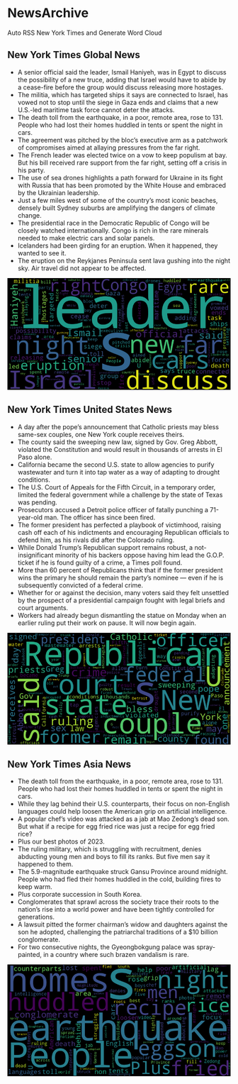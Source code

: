 # NewsArchive
Auto RSS New York Times and Generate Word Cloud

## New York Times Global News
* A senior official said the leader, Ismail Haniyeh, was in Egypt to discuss the possibility of a new truce, adding that Israel would have to abide by a cease-fire before the group would discuss releasing more hostages.
* The militia, which has targeted ships it says are connected to Israel, has vowed not to stop until the siege in Gaza ends and claims that a new U.S.-led maritime task force cannot deter the attacks.
* The death toll from the earthquake, in a poor, remote area, rose to 131. People who had lost their homes huddled in tents or spent the night in cars.
* The agreement was pitched by the bloc’s executive arm as a patchwork of compromises aimed at allaying pressures from the far right.
* The French leader was elected twice on a vow to keep populism at bay. But his bill received rare support from the far right, setting off a crisis in his party.
* The use of sea drones highlights a path forward for Ukraine in its fight with Russia that has been promoted by the White House and embraced by the Ukrainian leadership.
* Just a few miles west of some of the country’s most iconic beaches, densely built Sydney suburbs are amplifying the dangers of climate change.
* The presidential race in the Democratic Republic of Congo will be closely watched internationally. Congo is rich in the rare minerals needed to make electric cars and solar panels.
* Icelanders had been girding for an eruption. When it happened, they wanted to see it.
* The eruption on the Reykjanes Peninsula sent lava gushing into the night sky. Air travel did not appear to be affected.

![Global](./global.png)
## New York Times United States News
* A day after the pope’s announcement that Catholic priests may bless same-sex couples, one New York couple receives theirs.
* The county said the sweeping new law, signed by Gov. Greg Abbott, violated the Constitution and would result in thousands of arrests in El Paso alone.
* California became the second U.S. state to allow agencies to purify wastewater and turn it into tap water as a way of adapting to drought conditions.
* The U.S. Court of Appeals for the Fifth Circuit, in a temporary order, limited the federal government while a challenge by the state of Texas was pending.
* Prosecutors accused a Detroit police officer of fatally punching a 71-year-old man. The officer has since been fired.
* The former president has perfected a playbook of victimhood, raising cash off each of his indictments and encouraging Republican officials to defend him, as his rivals did after the Colorado ruling.
* While Donald Trump’s Republican support remains robust, a not-insignificant minority of his backers oppose having him lead the G.O.P. ticket if he is found guilty of a crime, a Times poll found.
* More than 60 percent of Republicans think that if the former president wins the primary he should remain the party’s nominee — even if he is subsequently convicted of a federal crime.
* Whether for or against the decision, many voters said they felt unsettled by the prospect of a presidential campaign fought with legal briefs and court arguments.
* Workers had already begun dismantling the statue on Monday when an earlier ruling put their work on pause. It will now begin again.

![US](./usnews.png)
## New York Times Asia News
* The death toll from the earthquake, in a poor, remote area, rose to 131. People who had lost their homes huddled in tents or spent the night in cars.
* While they lag behind their U.S. counterparts, their focus on non-English languages could help loosen the American grip on artificial intelligence.
* A popular chef’s video was attacked as a jab at Mao Zedong’s dead son. But what if a recipe for egg fried rice was just a recipe for egg fried rice?
* Plus our best photos of 2023.
* The ruling military, which is struggling with recruitment, denies abducting young men and boys to fill its ranks. But five men say it happened to them.
* The 5.9-magnitude earthquake struck Gansu Province around midnight. People who had fled their homes huddled in the cold, building fires to keep warm.
* Plus corporate succession in South Korea.
* Conglomerates that sprawl across the society trace their roots to the nation’s rise into a world power and have been tightly controlled for generations.
* A lawsuit pitted the former chairman’s widow and daughters against the son he adopted, challenging the patriarchal traditions of a $10 billion conglomerate.
* For two consecutive nights, the Gyeongbokgung palace was spray-painted, in a country where such brazen vandalism is rare.

![Asian](./asian.png)
